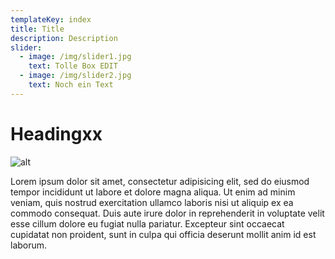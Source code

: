 ```yaml
---
templateKey: index
title: Title
description: Description
slider:
  - image: /img/slider1.jpg
    text: Tolle Box EDIT
  - image: /img/slider2.jpg
    text: Noch ein Text
---
```

# Headingxx

![alt](/img/screenshot-2020-09-02-20-18-11.png "title")

Lorem ipsum dolor sit amet, consectetur adipisicing elit, sed do eiusmod tempor incididunt ut labore et dolore magna aliqua. Ut enim ad minim veniam, quis nostrud exercitation ullamco laboris nisi ut aliquip ex ea commodo consequat. Duis aute irure dolor in reprehenderit in voluptate velit esse cillum dolore eu fugiat nulla pariatur. Excepteur sint occaecat cupidatat non proident, sunt in culpa qui officia deserunt mollit anim id est laborum.